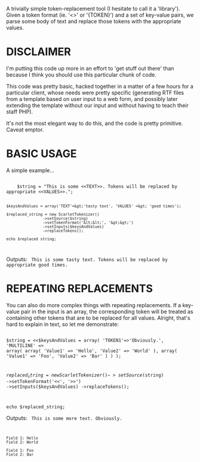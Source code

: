 A trivially simple token-replacement tool (I hesitate to call it a 'library').
Given a token format (ie. '<<TOKEN>>' or '{TOKEN}') and a set of key-value pairs, we parse some body of text and replace those tokens with the appropriate values.

# DISCLAIMER

I'm putting this code up more in an effort to 'get stuff out there' than because I think you should use this particular chunk of code.

This code was pretty basic, hacked together in a matter of a few hours for a particular client, whose needs were pretty specific (generating RTF files from a template based on user input to a web form, and possibly later extending the template without our input and without having to teach their staff PHP).

It's not the most elegant way to do this, and the code is pretty primitive. Caveat emptor.

# BASIC USAGE

A simple example...

<code>
    $string = "This is some &lt;&lt;TEXT&gt;&gt;. Tokens will be replaced by appropriate &lt;&lt;VALUES&gt;&gt;.";

    $keysAndValues = array('TEXT'=&gt;'tasty text', 'VALUES' =&gt; 'good times');

    $replaced_string = new ScarletTokenizer()
					->setSource($string)
					->setTokenFormat('&lt;&lt;', '&gt;&gt;')
					->setInputs($keysAndValues)
					->replaceTokens();

    echo $replaced_string;
</code>

Outputs:
<code>
This is some tasty text. Tokens will be replaced by appropriate good times.
</code>

# REPEATING REPLACEMENTS

You can also do more complex things with repeating replacements. If a key-value pair in the input is an array, the corresponding token will be treated as containing other tokens that are to be replaced for all values. Alright, that's hard to explain in text, so let me demonstrate:

<code>
$string = <<<EOT
This is some more text. {TOKEN1}
{MULTILINE}
	Field 1: {Value1}
	Field 2: {Value2}
{/MULTILINE}
<<<EOT;

$keysAndValues = array(
					'TOKEN1'=>'Obviously.', 
					'MULTILINE' => array(
						array(
							'Value1' => 'Hello',
							'Value2' => 'World'
						),
						array(
							'Value1' => 'Foo',
							'Value2' => 'Bar'
						)
 				 	)
				);

$replaced_string = new ScarletTokenizer()
					->setSource($string)
					->setTokenFormat('<<', '>>')
					->setInputs($keysAndValues)
					->replaceTokens();

echo $replaced_string;
</code>

Outputs:
<code>
This is some more text. Obviously.

	Field 1: Hello
	Field 2: World

	Field 1: Foo
	Field 2: Bar
</code>

